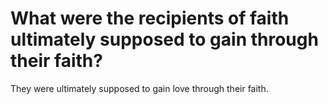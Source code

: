# What were the recipients of faith ultimately supposed to gain through their faith?

They were ultimately supposed to gain love through their faith.
